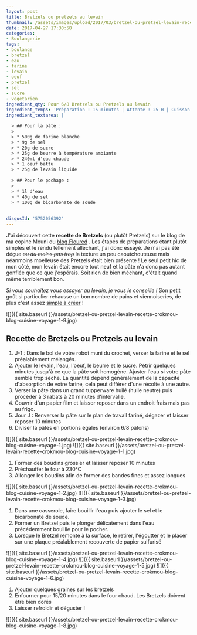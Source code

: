 ```yaml
---
layout: post
title: Bretzels ou pretzels au levain
thumbnail: /assets/images/upload/2017/03/bretzel-ou-pretzel-levain-recette-crokmou-blog-cuisine-voyage-1-1.jpg
date: 2017-04-27 17:30:58
categories: 
- Boulangerie
tags: 
- boulange
- bretzel
- eau
- farine
- levain
- oeuf
- pretzel
- sel
- sucre
- vegetarien
ingredient_qty: Pour 6/8 Bretzels ou Pretzels au levain
ingredient_temps: 'Préparation : 15 minutes | Attente : 25 H | Cuisson : 20minutes'
ingredient_textarea: |
  
  > ## Pour la pâte :
  > 
  > * 500g de farine blanche
  > * 9g de sel
  > * 20g de sucre
  > * 25g de beurre à température ambiante
  > * 240ml d'eau chaude
  > * 1 oeuf battu
  > * 25g de levain liquide
  
  > ## Pour le pochage :
  > 
  > * 1l d'eau
  > * 40g de sel
  > * 100g de bicarbonate de soude
  
  
disqusId: '5752056392'
---
```


J'ai découvert cette **recette de Bretzels** (ou plutôt Pretzels) sur le blog de ma copine Mouni du [blog Floured](http://www.floured.fr/bretzels-pretzels-moelleux-levain-liquide/) . Les étapes de préparations étant plutôt simples et le rendu tellement alléchant, j'ai donc essayé. Je n'ai pas été déçue <del>_ou du moins pas trop_</del> la texture un peu caoutchouteuse mais néanmoins moelleuse des Pretzels était bien présente ! Le seul petit hic de mon côté, mon levain était encore tout neuf et la pâte n'a donc pas autant gonflée que ce que j'espérais. Soit rien de bien méchant, c'était quand même terriblement bon.

_Si vous souhaitez vous essayer au levain, je vous le conseille !_ Son petit goût si particulier rehausse un bon nombre de pains et viennoiseries, de plus c'est assez [simple à créer](http://www.crokmou.com/2014/06/levain-fait-maison) !

![]({{ site.baseurl }}/assets/bretzel-ou-pretzel-levain-recette-crokmou-blog-cuisine-voyage-1-9.jpg)

## **Recette de Bretzels ou Pretzels au levain**

1.  J-1 : Dans le bol de votre robot muni du crochet, verser la farine et le sel préalablement mélangés.
2.  Ajouter le levain, l'eau, l'oeuf, le beurre et le sucre. Pétrir quelques minutes jusqu'à ce que la pâte soit homogène. Ajuster l'eau si votre pâte semble trop sèche. La quantité dépend généralement de la capacité d'absorption de votre farine, cela peut différer d'une récolte à une autre.
3.  Verser la pâte dans un grand tupperware huilé (huile neutre) puis procéder à 3 rabats à 20 minutes d'intervalle.
4.  Couvrir d'un papier film et laisser reposer dans un endroit frais mais pas au frigo.
5.  Jour J : Renverser la pâte sur le plan de travail fariné, dégazer et laisser reposer 10 minutes
6.  Diviser la pâtes en portions égales (environ 6/8 pâtons)

![]({{ site.baseurl }}/assets/bretzel-ou-pretzel-levain-recette-crokmou-blog-cuisine-voyage-1.jpg) ![]({{ site.baseurl }}/assets/bretzel-ou-pretzel-levain-recette-crokmou-blog-cuisine-voyage-1-1.jpg)

1.  Former des boudins grossier et laisser reposer 10 minutes
2.  Préchauffer le four à 230°C
3.  Allonger les boudins afin de former des bandes fines et assez longues

![]({{ site.baseurl }}/assets/bretzel-ou-pretzel-levain-recette-crokmou-blog-cuisine-voyage-1-2.jpg) ![]({{ site.baseurl }}/assets/bretzel-ou-pretzel-levain-recette-crokmou-blog-cuisine-voyage-1-3.jpg)

1.  Dans une casserole, faire bouillir l'eau puis ajouter le sel et le bicarbonate de soude.
2.  Former un Bretzel puis le plonger délicatement dans l'eau précédemment bouillie pour le pocher.
3.  Lorsque le Bretzel remonte à la surface, le retirer, l'égoutter et le placer sur une plaque préalablement recouverte de papier sulfurisé

![]({{ site.baseurl }}/assets/bretzel-ou-pretzel-levain-recette-crokmou-blog-cuisine-voyage-1-4.jpg) ![]({{ site.baseurl }}/assets/bretzel-ou-pretzel-levain-recette-crokmou-blog-cuisine-voyage-1-5.jpg) ![]({{ site.baseurl }}/assets/bretzel-ou-pretzel-levain-recette-crokmou-blog-cuisine-voyage-1-6.jpg)

1.  Ajouter quelques graines sur les bretzels
2.  Enfourner pour 15/20 minutes dans le four chaud. Les Bretzels doivent être bien dorés
3.  Laisser refroidir et déguster !

![]({{ site.baseurl }}/assets/bretzel-ou-pretzel-levain-recette-crokmou-blog-cuisine-voyage-1-8.jpg)